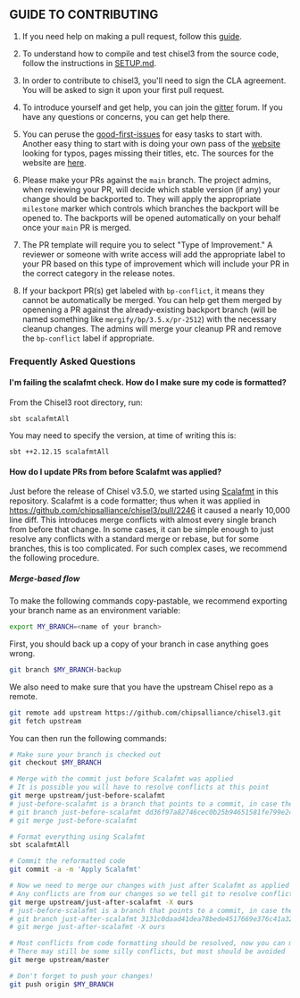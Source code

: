 ## GUIDE TO CONTRIBUTING

1. If you need help on making a pull request, follow this [guide](https://docs.github.com/en/github/collaborating-with-pull-requests/proposing-changes-to-your-work-with-pull-requests/about-pull-requests).

2. To understand how to compile and test chisel3 from the source code, follow the instructions in [SETUP.md](https://github.com/chipsalliance/chisel3/blob/master/SETUP.md).

3. In order to contribute to chisel3, you'll need to sign the CLA agreement. You will be asked to sign it upon your first pull request.

<!-- This ones helped me a lot -->

4. To introduce yourself and get help, you can join the [gitter](https://gitter.im/freechipsproject/chisel3) forum. If you have any questions or concerns, you can get help there.

5. You can peruse the [good-first-issues](https://github.com/chipsalliance/chisel3/issues?q=is%3Aissue+is%3Aopen+label%3A%22good+first+issue%22) for easy tasks to start with. Another easy thing to start with is doing your own pass of the [website](https://www.chisel-lang.org/chisel3/docs/introduction.html) looking for typos, pages missing their titles, etc. The sources for the website are [here](https://github.com/chipsalliance/chisel3/tree/master/docs).

6. Please make your PRs against the `main` branch. The project admins, when reviewing your PR, will decide which stable version (if any) your change should be backported to. They will apply the appropriate `milestone` marker which controls which branches the backport will be opened to. The backports will be opened automatically on your behalf once your `main` PR is merged.

7. The PR template will require you to select "Type of Improvement." A reviewer or someone with write access will add the appropriate label to your PR based on this type of improvement which will include your PR in the correct category in the release notes.

8. If your backport PR(s) get labeled with `bp-conflict`, it means they cannot be automatically be merged. You can help get them merged by openening a PR against the already-existing backport branch (will be named something like `mergify/bp/3.5.x/pr-2512`) with the necessary cleanup changes. The admins will merge your cleanup PR and remove the `bp-conflict` label if appropriate.

 
### Frequently Asked Questions

#### I'm failing the scalafmt check. How do I make sure my code is formatted?

From the Chisel3 root directory, run:

```
sbt scalafmtAll
```

You may need to specify the version, at time of writing this is:

```
sbt ++2.12.15 scalafmtAll
```

#### How do I update PRs from before Scalafmt was applied?

Just before the release of Chisel v3.5.0, we started using [Scalafmt](https://scalameta.org/scalafmt/) in this repository.
Scalafmt is a code formatter; thus when it was applied in https://github.com/chipsalliance/chisel3/pull/2246 it caused a nearly 10,000 line diff.
This introduces merge conflicts with almost every single branch from before that change.
In some cases, it can be simple enough to just resolve any conflicts with a standard merge or rebase, but for some branches, this is too complicated.
For such complex cases, we recommend the following procedure.

##### Merge-based flow

To make the following commands copy-pastable, we recommend exporting your branch name as an environment variable:

```bash
export MY_BRANCH=<name of your branch>
```

First, you should back up a copy of your branch in case anything goes wrong.

```bash
git branch $MY_BRANCH-backup
```

We also need to make sure that you have the upstream Chisel repo as a remote.

```bash
git remote add upstream https://github.com/chipsalliance/chisel3.git
git fetch upstream
```

You can then run the following commands:

```bash
# Make sure your branch is checked out
git checkout $MY_BRANCH

# Merge with the commit just before Scalafmt was applied
# It is possible you will have to resolve conflicts at this point
git merge upstream/just-before-scalafmt
# just-before-scalafmt is a branch that points to a commit, in case the branch gets deleted, you can instead run:
# git branch just-before-scalafmt dd36f97a82746cec0b25b94651581fe799e24579
# git merge just-before-scalafmt

# Format everything using Scalafmt
sbt scalafmtAll

# Commit the reformatted code
git commit -a -m 'Apply Scalafmt'

# Now we need to merge our changes with just after Scalafmt as applied
# Any conflicts are from our changes so we tell git to resolve conflicts by picking our changes
git merge upstream/just-after-scalafmt -X ours
# just-before-scalafmt is a branch that points to a commit, in case the branch gets deleted, you can instead run:
# git branch just-after-scalafmt 3131c0daad41dea78bede4517669e376c41a325a
# git merge just-after-scalafmt -X ours

# Most conflicts from code formatting should be resolved, now you can merge master
# There may still be some silly conflicts, but most should be avoided
git merge upstream/master

# Don't forget to push your changes!
git push origin $MY_BRANCH
```

